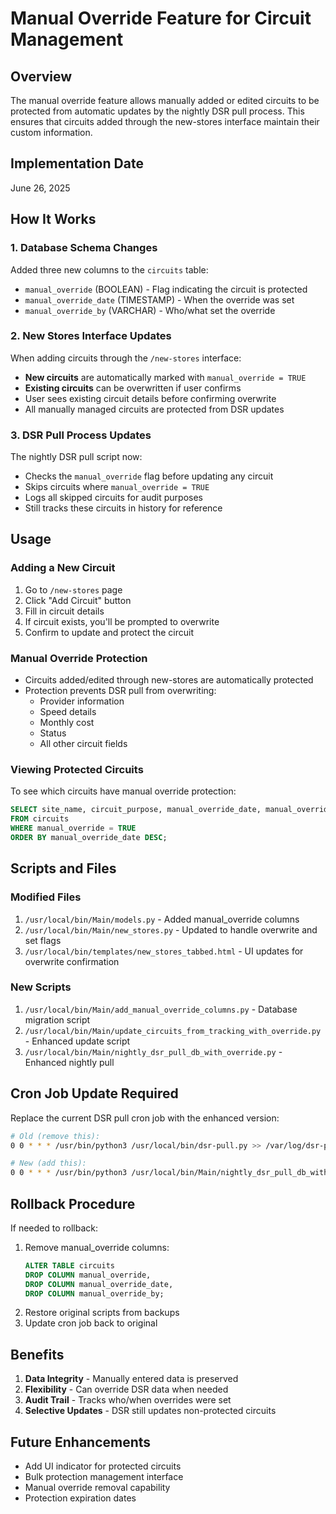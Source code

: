 # Manual Override Feature for Circuit Management

## Overview
The manual override feature allows manually added or edited circuits to be protected from automatic updates by the nightly DSR pull process. This ensures that circuits added through the new-stores interface maintain their custom information.

## Implementation Date
June 26, 2025

## How It Works

### 1. Database Schema Changes
Added three new columns to the `circuits` table:
- `manual_override` (BOOLEAN) - Flag indicating the circuit is protected
- `manual_override_date` (TIMESTAMP) - When the override was set
- `manual_override_by` (VARCHAR) - Who/what set the override

### 2. New Stores Interface Updates
When adding circuits through the `/new-stores` interface:
- **New circuits** are automatically marked with `manual_override = TRUE`
- **Existing circuits** can be overwritten if user confirms
- User sees existing circuit details before confirming overwrite
- All manually managed circuits are protected from DSR updates

### 3. DSR Pull Process Updates
The nightly DSR pull script now:
- Checks the `manual_override` flag before updating any circuit
- Skips circuits where `manual_override = TRUE`
- Logs all skipped circuits for audit purposes
- Still tracks these circuits in history for reference

## Usage

### Adding a New Circuit
1. Go to `/new-stores` page
2. Click "Add Circuit" button
3. Fill in circuit details
4. If circuit exists, you'll be prompted to overwrite
5. Confirm to update and protect the circuit

### Manual Override Protection
- Circuits added/edited through new-stores are automatically protected
- Protection prevents DSR pull from overwriting:
  - Provider information
  - Speed details
  - Monthly cost
  - Status
  - All other circuit fields

### Viewing Protected Circuits
To see which circuits have manual override protection:
```sql
SELECT site_name, circuit_purpose, manual_override_date, manual_override_by
FROM circuits
WHERE manual_override = TRUE
ORDER BY manual_override_date DESC;
```

## Scripts and Files

### Modified Files
1. `/usr/local/bin/Main/models.py` - Added manual_override columns
2. `/usr/local/bin/Main/new_stores.py` - Updated to handle overwrite and set flags
3. `/usr/local/bin/templates/new_stores_tabbed.html` - UI updates for overwrite confirmation

### New Scripts
1. `/usr/local/bin/Main/add_manual_override_columns.py` - Database migration script
2. `/usr/local/bin/Main/update_circuits_from_tracking_with_override.py` - Enhanced update script
3. `/usr/local/bin/Main/nightly_dsr_pull_db_with_override.py` - Enhanced nightly pull

## Cron Job Update Required
Replace the current DSR pull cron job with the enhanced version:
```bash
# Old (remove this):
0 0 * * * /usr/bin/python3 /usr/local/bin/dsr-pull.py >> /var/log/dsr-pull.log 2>&1

# New (add this):
0 0 * * * /usr/bin/python3 /usr/local/bin/Main/nightly_dsr_pull_db_with_override.py >> /var/log/dsr-pull-db.log 2>&1
```

## Rollback Procedure
If needed to rollback:
1. Remove manual_override columns:
   ```sql
   ALTER TABLE circuits 
   DROP COLUMN manual_override,
   DROP COLUMN manual_override_date,
   DROP COLUMN manual_override_by;
   ```
2. Restore original scripts from backups
3. Update cron job back to original

## Benefits
1. **Data Integrity** - Manually entered data is preserved
2. **Flexibility** - Can override DSR data when needed
3. **Audit Trail** - Tracks who/when overrides were set
4. **Selective Updates** - DSR still updates non-protected circuits

## Future Enhancements
- Add UI indicator for protected circuits
- Bulk protection management interface
- Manual override removal capability
- Protection expiration dates